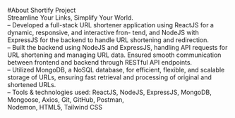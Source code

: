 #About Shortify Project  
  Streamline Your Links, Simplify Your World.  
  – Developed a full-stack URL shortener application using ReactJS for a dynamic, responsive, and interactive fron-
  tend, and NodeJS with ExpressJS for the backend to handle URL shortening and redirection.  
  – Built the backend using NodeJS and ExpressJS, handling API requests for URL shortening and managing URL
  data. Ensured smooth communication between frontend and backend through RESTful API endpoints.  
  – Utilized MongoDB, a NoSQL database, for efficient, flexible, and scalable storage of URLs, ensuring fast retrieval
  and processing of original and shortened URLs.  
  – Tools & technologies used: ReactJS, NodeJS, ExpressJS, MongoDB, Mongoose, Axios, Git, GitHub, Postman,  
  Nodemon, HTML5, Tailwind CSS  
